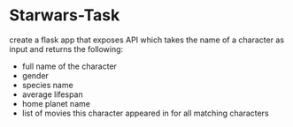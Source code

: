 # Starwars-Task
create a flask app that exposes API which takes the name of a character as input and returns the following:
- full name of the character
- gender
- species name 
- average lifespan 
- home planet name 
- list of movies this character appeared in for all matching characters
